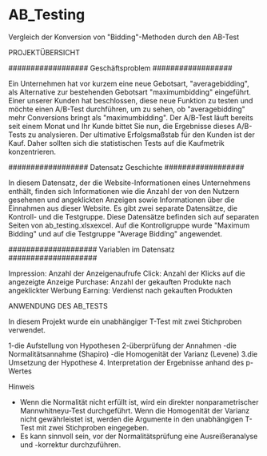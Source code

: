 # AB_Testing
Vergleich der Konversion von "Bidding"-Methoden durch den AB-Test


PROJEKTÜBERSICHT

##################
Geschäftsproblem
##################

Ein Unternehmen hat vor kurzem eine neue Gebotsart, "averagebidding", als Alternative zur bestehenden Gebotsart "maximumbidding" eingeführt. Einer unserer Kunden hat beschlossen, diese neue Funktion zu testen und möchte einen A/B-Test durchführen, um zu sehen, ob "averagebidding" mehr Conversions bringt als "maximumbidding". Der A/B-Test läuft bereits seit einem Monat und Ihr Kunde bittet Sie nun, die Ergebnisse dieses A/B-Tests zu analysieren. Der ultimative Erfolgsmaßstab für den Kunden ist der Kauf. Daher sollten sich die statistischen Tests auf die Kaufmetrik konzentrieren.

##################
Datensatz Geschichte
##################

In diesem Datensatz, der die Website-Informationen eines Unternehmens enthält, finden sich Informationen wie die Anzahl der von den Nutzern gesehenen und angeklickten Anzeigen sowie Informationen über die Einnahmen aus dieser Website. Es gibt zwei separate Datensätze, die Kontroll- und die Testgruppe. Diese Datensätze befinden sich auf separaten Seiten von ab_testing.xlsxexcel. Auf die Kontrollgruppe wurde "Maximum Bidding" und auf die Testgruppe "Average Bidding" angewendet.

####################
Variablen im Datensatz
####################

Impression: Anzahl der Anzeigenaufrufe
Click: Anzahl der Klicks auf die angezeigte Anzeige
Purchase: Anzahl der gekauften Produkte nach angeklickter Werbung
Earning: Verdienst nach gekauften Produkten

ANWENDUNG DES AB_TESTS

In diesem Projekt wurde ein unabhängiger T-Test mit zwei Stichproben verwendet.

1-die Aufstellung von Hypothesen
2-überprüfung der Annahmen
  -die Normalitätsannahme (Shapiro)
  -die Homogenität der Varianz (Levene)
3.die Umsetzung der Hypothese
4. Interpretation der Ergebnisse anhand des p-Wertes

Hinweis
- Wenn die Normalität nicht erfüllt ist, wird ein direkter nonparametrischer Mannwhitneyu-Test durchgeführt.  Wenn die Homogenität der Varianz nicht gewährleistet ist, werden die Argumente in den unabhängigen T-Test mit zwei Stichproben eingegeben.
- Es kann sinnvoll sein, vor der Normalitätsprüfung eine Ausreißeranalyse und -korrektur durchzuführen.





